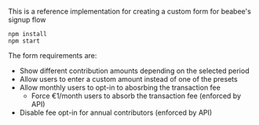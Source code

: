 This is a reference implementation for creating a custom form for beabee's
signup flow

```
npm install
npm start
```

The form requirements are:
* Show different contribution amounts depending on the selected period
* Allow users to enter a custom amount instead of one of the presets
* Allow monthly users to opt-in to abosrbing the transaction fee
   * Force €1/month users to absorb the transaction fee (enforced by API)
* Disable fee opt-in for annual contributors (enforced by API)
